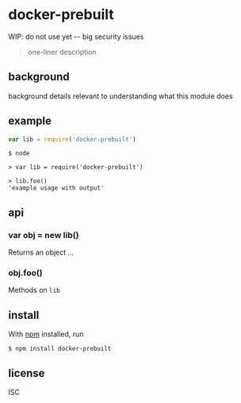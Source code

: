 # docker-prebuilt

WIP: do not use yet -- big security issues

> one-liner description

## background

background details relevant to understanding what this module does

## example

```js
var lib = require('docker-prebuilt')

```

```shell
$ node

> var lib = require('docker-prebuilt')

> lib.foo()
'example usage with output'
```

## api

### var obj = new lib()

Returns an object ...

### obj.foo()

Methods on `lib`

## install

With [npm](https://npmjs.org/) installed, run

```
$ npm install docker-prebuilt
```

## license

ISC
